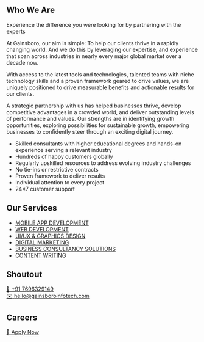 
## Who We Are
Experience the difference you were looking for by partnering with the experts

At Gainsboro, our aim is simple: To help our clients thrive in a rapidly changing world. And we do this by leveraging our expertise, and experience that span across industries in nearly every major global market over a decade now.

With access to the latest tools and technologies, talented teams with niche technology skills and a proven framework geared to drive values, we are uniquely positioned to drive measurable benefits and actionable results for our clients.

A strategic partnership with us has helped businesses thrive, develop
competitive advantages in a crowded world, and deliver outstanding levels of
performance and values. Our strengths are in identifying growth opportunities,
exploring possibilities for sustainable growth, empowering businesses to
confidently steer through an exciting digital journey.
<ul>
<li>Skilled consultants with higher educational degrees and hands-on experience serving a relevant industry</li>
<li>Hundreds of happy customers globally</li>
<li>Regularly upskilled resources to address evolving industry challenges</li>
<li>No tie-ins or restrictive contracts</li>
<li>Proven framework to deliver results</li>
<li>Individual attention to every project</li>
<li>24×7 customer support</li>
</ul>

## Our Services
<ul>
<li><a href="https://gainsboroinfotech.com/mobile-application-development/" target="_blank">MOBILE APP DEVELOPMENT</a></li>
 
<li><a href="https://gainsboroinfotech.com/web-development-services/" target="_blank">WEB DEVELOPMENT</a></li>
 
<li><a href="https://gainsboroinfotech.com/ui-ux-graphics-design/" target="_blank">UI/UX & GRAPHICS DESIGN</a></li>
 
<li><a href="https://gainsboroinfotech.com/digital-marketing/" target="_blank">DIGITAL MARKETING</a></li>
 
<li><a href="https://gainsboroinfotech.com/business-consultancy-solutions/" target="_blank">BUSINESS CONSULTANCY SOLUTIONS</a></li>
 
<li><a href="https://gainsboroinfotech.com/content-writing-2/" target="_blank">CONTENT WRITING</a></li>
</ul>

## Shoutout

<a href="tel:+917696329149">:iphone: +91 7696329149</a><br>
<a href="mailto:hello@gainsboroinfotech.com">:envelope: hello@gainsboroinfotech.com</a><br>

## Careers

<a href="https://gainsboroinfotech.com/vacancies/">:paperclip: Apply Now</a><br>

